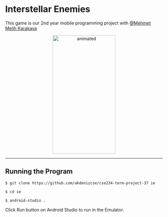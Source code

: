 # Interstellar Enemies

This game is our 2nd year mobile programming project with [@Mehmet Melih Karakaya](https://github.com/0mmk)

<p align="center">
  <img src="https://user-images.githubusercontent.com/65237072/122141732-9f4c0200-ce56-11eb-8d2c-6a76c9b59532.gif" alt="animated"  width="200" height="380" />
</p>

---

## Running the Program

```
$ git clone https://github.com/akdenizcse/cse234-term-project-37 ie
```

```
$ cd ie
```

```
$ android-studio .
```

Click Run button on Android Studio to run in the Emulator.
